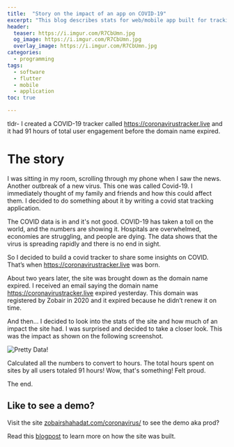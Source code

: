 ```yaml
---
title:  "Story on the impact of an app on COVID-19"
excerpt: "This blog describes stats for web/mobile app built for tracking coronavirus"
header:
  teaser: https://i.imgur.com/R7CbUmn.jpg
  og_image: https://i.imgur.com/R7CbUmn.jpg
  overlay_image: https://i.imgur.com/R7CbUmn.jpg
categories:
  - programming
tags:
  - software
  - flutter
  - mobile
  - application
toc: true

---
```




tldr- I created a COVID-19 tracker called https://coronavirustracker.live and it had 91 hours of total user engagement before the domain name expired.

# The story


I was sitting in my room, scrolling through my phone when I saw the news. Another outbreak of a new virus. This one was called Covid-19. I immediately thought of my family and friends and how this could affect them. I decided to do something about it by writing a covid stat tracking application. 

The COVID data is in and it's not good. COVID-19 has taken a toll on the world, and the numbers are showing it. Hospitals are overwhelmed, economies are struggling, and people are dying. The data shows that the virus is spreading rapidly and there is no end in sight.

So I decided to build a covid tracker to share some insights on COVID. That’s when https://coronavirustracker.live was born.

About two years later, the site was brought down as the domain name expired. 
I received an email saying the domain name https://coronavirustracker.live expired yesterday. This domain was registered by Zobair in 2020 and it expired because he didn’t renew it on time. 

And then… I decided to look into the stats of the site and how much of an impact the site had. 
I was surprised and decided to take a closer look. This was the impact as shown on the following screenshot. 

![Pretty Data!](https://i.imgur.com/5RRMdh7.png)


Calculated all the numbers to convert to hours. The total hours spent on sites by all users totaled 91 hours! Wow, that's something! 
Felt proud. 

The end.



## Like to see a demo?

Visit the site [zobairshahadat.com/coronavirus/](https://www.zobairshahadat.com/coronavirus/) to see the demo aka prod? 

Read this  [blogpost](https://www.zobairshahadat.com/projects/2020-03-08-coronavirusdashboard) to learn more on how the site was built. 
